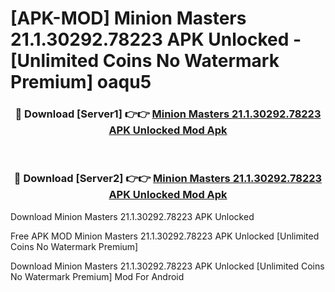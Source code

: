 # [APK-MOD] Minion Masters 21.1.30292.78223 APK Unlocked - [Unlimited Coins No Watermark Premium] oaqu5



<div align="center">
<h3>🔴 Download [Server1] 👉👉 <a href="https://momento.my/?title=Minion_Masters_21.1.30292.78223_APK_Unlocked">Minion Masters 21.1.30292.78223 APK Unlocked Mod Apk</a></h3><br>

<h3>🔴 Download [Server2] 👉👉 <a href="https://momento.my/?title=Minion_Masters_21.1.30292.78223_APK_Unlocked">Minion Masters 21.1.30292.78223 APK Unlocked Mod Apk</a></h3>
</div>



Download Minion Masters 21.1.30292.78223 APK Unlocked 

Free APK MOD Minion Masters 21.1.30292.78223 APK Unlocked [Unlimited Coins No Watermark Premium]

Download Minion Masters 21.1.30292.78223 APK Unlocked [Unlimited Coins No Watermark Premium] Mod For Android

